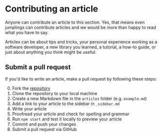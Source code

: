 # Contributing an article

Anyone can contribute an article to this section. Yes, that means even jumplings can contribute articles and we would be more than happy to read what you have to say.

Articles can be about tips and tricks, your personal experience working as a software developer, a new library you learned, a tutorial, a how-to guide, or just about anything you think might be useful.

## Submit a pull request

If you'd like to write an article, make a pull request by following these steps:

0. Fork the [repository](https://github.com/thoughtworks-jumpstart/guides)
1. Clone the repository to your local machine
2. Create a new Markdown file in the `articles` folder (e.g. `example.md`)
3. Add a link to your article to the sidebar in `_sidebar.md`
4. Write your article
5. Proofread your article and check for spelling and grammar
6. Run `npm start` and test it locally to preview your article
7. Commit and push your changes
8. Submit a pull request via GitHub
